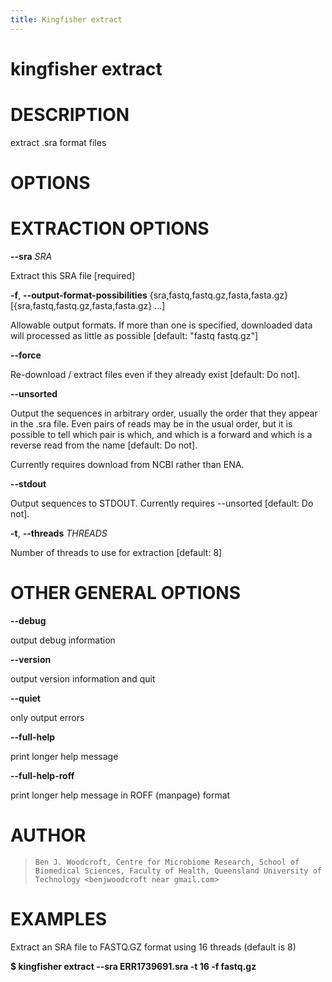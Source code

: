```yaml
---
title: Kingfisher extract
---
```

# kingfisher extract

DESCRIPTION
===========

extract .sra format files

OPTIONS
=======

EXTRACTION OPTIONS
==================

**\--sra** *SRA*

  Extract this SRA file [required]

**-f**, **\--output-format-possibilities** {sra,fastq,fastq.gz,fasta,fasta.gz} [{sra,fastq,fastq.gz,fasta,fasta.gz} \...]

  Allowable output formats. If more than one is specified, downloaded
    data will processed as little as possible [default: \"fastq
    fastq.gz\"]

**\--force**

  Re-download / extract files even if they already exist [default: Do
    not].

**\--unsorted**

  Output the sequences in arbitrary order, usually the order that they
    appear in the .sra file. Even pairs of reads may be in the usual
    order, but it is possible to tell which pair is which, and which is
    a forward and which is a reverse read from the name [default: Do
    not].

Currently requires download from NCBI rather than ENA.

**\--stdout**

  Output sequences to STDOUT. Currently requires \--unsorted
    [default: Do not].

**-t**, **\--threads** *THREADS*

  Number of threads to use for extraction [default: 8]

OTHER GENERAL OPTIONS
=====================

**\--debug**

  output debug information

**\--version**

  output version information and quit

**\--quiet**

  only output errors

**\--full-help**

  print longer help message

**\--full-help-roff**

  print longer help message in ROFF (manpage) format

AUTHOR
======

>     Ben J. Woodcroft, Centre for Microbiome Research, School of Biomedical Sciences, Faculty of Health, Queensland University of Technology <benjwoodcroft near gmail.com>

EXAMPLES
========

Extract an SRA file to FASTQ.GZ format using 16 threads (default is 8)

  **\$ kingfisher extract \--sra ERR1739691.sra -t 16 -f fastq.gz**
